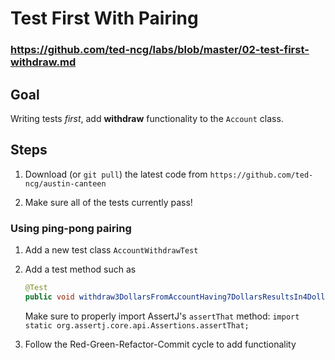 # Test First With Pairing

### https://github.com/ted-ncg/labs/blob/master/02-test-first-withdraw.md

## Goal

Writing tests *first*, add **withdraw** functionality to the `Account` class.

## Steps

1. Download (or `git pull`) the latest code from `https://github.com/ted-ncg/austin-canteen`

1. Make sure all of the tests currently pass!

### Using ping-pong pairing

1. Add a new test class `AccountWithdrawTest`

1. Add a test method such as
 
    ```java
    @Test
    public void withdraw3DollarsFromAccountHaving7DollarsResultsIn4DollarBalance() throws Exception
    ```

   Make sure to properly import AssertJ's `assertThat` method: `import static org.assertj.core.api.Assertions.assertThat;`

1. Follow the Red-Green-Refactor-Commit cycle to add functionality
